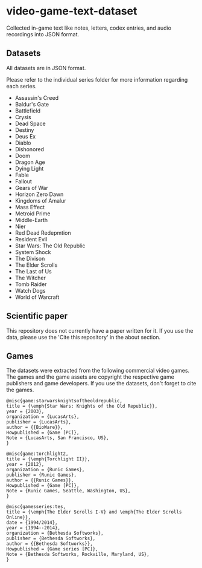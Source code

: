 # video-game-text-dataset
Collected in-game text like notes, letters, codex entries, and audio recordings into JSON format.

## Datasets
All datasets are in JSON format.

Please refer to the individual series folder for more information regarding each series.

- Assassin's Creed 
- Baldur's Gate
- Battlefield
- Crysis
- Dead Space
- Destiny
- Deus Ex
- Diablo
- Dishonored
- Doom
- Dragon Age
- Dying Light
- Fable
- Fallout
- Gears of War
- Horizon Zero Dawn
- Kingdoms of Amalur
- Mass Effect 
- Metroid Prime
- Middle-Earth
- Nier
- Red Dead Redepmtion
- Resident Evil
- Star Wars: The Old Republic
- System Shock
- The Divison
- The Elder Scrolls
- The Last of Us
- The Witcher
- Tomb Raider
- Watch Dogs
- World of Warcraft


## Scientific paper

This repository does not currently have a paper written for it. If you use the data, please use the 'Cite this repository' in the about section.


## Games

The datasets were extracted from the following commercial video games. The games and the game assets are copyright the respective game publishers and game developers. If you use the datasets, don't forget to cite the games.
```
@misc{game:starwarsknightsoftheoldrepublic,
title = {\emph{Star Wars: Knights of the Old Republic}},
year = {2003},
organization = {LucasArts},
publisher = {LucasArts},
author = {{BioWare}},
Howpublished = {Game [PC]},
Note = {LucasArts, San Francisco, US},
}

@misc{game:torchlight2,
title = {\emph{Torchlight II}},
year = {2012},
organization = {Runic Games},
publisher = {Runic Games},
author = {{Runic Games}},
Howpublished = {Game [PC]},
Note = {Runic Games, Seattle, Washington, US},
}

@misc{gamesseries:tes,
title = {\emph{The Elder Scrolls I-V} and \emph{The Elder Scrolls Online}},
date = {1994/2014},
year = {1994--2014},
organization = {Bethesda Softworks},
publisher = {Bethesda Softworks},
author = {{Bethesda Softworks}},
Howpublished = {Game series [PC]},
Note = {Bethesda Softworks, Rockville, Maryland, US},
}
```
